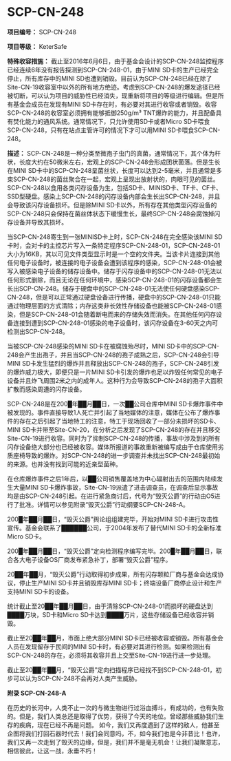 # SCP-CN-248

**项目编号：** SCP-CN-248

**项目等级：** KeterSafe

**特殊收容措施：** 截止至2016年6月6日，由于基金会设计的SCP-CN-248监控程序已经连续6年没有报告探测到SCP-CN-248-01，由于MINI SD卡的生产已经完全停止，所有库存中的MINI SD也遭到销毁。目前认为SCP-CN-248已经在除了Site-CN-19收容室中以外的所有地方绝迹。考虑到SCP-CN-248的爆发途径已经被切断，可以认为项目的威胁性已经消失，现重新将项目的等级进行编辑。但是所有基金会成员在发现有MINI SD卡存在时，有必要对其进行收容或者销毁。收容SCP-CN-248的收容室必须拥有能够抵御250g/m³ TNT爆炸的能力，并且配备具有焚化能力的通风系统。通常情况下，只允许使用SD卡或者Micro SD卡喂食SCP-CN-248，只有在站点主管许可的情况下才可以用MINI SD卡喂食SCP-CN-248。

**描述：** SCP-CN-248是一种分类至微孢子虫门的真菌，通常情况下，其个体为杆状，长度大约在50微米左右，宏观上的SCP-CN-248会形成团状菌落。但是生长在MINI SD卡中的SCP-CN-248呈菌丝状，长度可以达到2-5毫米，并且通常是多束SCP-CN-248的菌丝聚合在一起，宏观上呈现出放射状的，肉眼可见的菌丝。SCP-CN-248以食用各类闪存设备为生，包括SD卡、MINISD卡、TF卡、CF卡、SSD型硬盘。感染上SCP-CN-248的闪存设备内部会生长出SCP-CN-248，并且会导致该闪存设备损坏。但是除MINI SD卡以外，所有存在其他类型闪存设备的SCP-CN-248只会保持在菌丝体状态下缓慢生长，最终SCP-CN-248会腐蚀掉闪存设备并导致其损坏。

当SCP-CN-248寄生到一张MINISD卡上时，SCP-CN-248在完全感染该MINI SD卡时，会对卡的主控芯片写入一条特定程序SCP-CN-248-01，SCP-CN-248-01大小为16KB，其以可见文件类型显示时是一个空的文件夹。当该卡片连接到其他任何电子设备时，被连接的电子设备会遭到该程序的感染，SCP-CN-248-01会被写入被感染电子设备的储存设备中。储存于闪存设备中的SCP-CN-248-01无法以任何形式删除，而且无论在任何环境中，感染SCP-CN-248-01的闪存设备都会生长出SCP-CN-248。储存于硬盘中的SCP-CN-248-01无法使任何硬盘感染SCP-CN-248，但是可以正常通过硬盘设备进行传播，硬盘中的SCP-CN-248-01只能通过物理层面的方式清除；内存这类非长效性存储设备也能被SCP-CN-248-01感染，但是SCP-CN-248-01会随着断电而来的存储失效而消失。在其他任何闪存设备连接到遭到SCP-CN-248-01感染的电子设备时，该闪存设备在3-60天之内可检测出SCP-CN-248。

当被SCP-CN-248感染的MINI SD卡在被腐蚀殆尽时，MINI SD卡中的SCP-CN-248会产生出孢子，并且当SCP-CN-248的孢子成熟之后，SCP-CN-248会引导MINI SD卡发生猛烈的爆炸并且释放出SCP-CN-248的孢子，SCP-CN-248引发的爆炸威力极大，即便只是一片MINI SD卡引发的爆炸也足以炸毁任何常见的电子设备并且炸飞周围2米之内的成年人。这种行为会导致SCP-CN-248的孢子大面积扩散而感染周遭的闪存设备。

SCP-CN-248是在200█年██月██日，一次██公司仓库中MINI SD卡爆炸事件中被发现的。事件直接导致1人死亡并引起了当地媒体的注意，媒体在公布了爆炸事件的存在之后引起了当地特工的注意，特工于现场回收了一部分未损坏的SD卡、MINI SD卡并带至Site-CN-20，在分析之后发现了SCP-CN-248的存在并且移交Site-CN-19进行收容。同时为了抑制SCP-CN-248的传播，事故中涉及到的所有闪存设备绝大部分也已经被收容。媒体所报道的事故重新被编写成由于仓库使用劣质座椅导致的爆炸。对SCP-CN-248的进一步调查并未找出SCP-CN-248最初始的来源。也并没有找到可能的近亲型菌种。

在仓库爆炸事件之后1年后，以██公司销售覆盖地为中心辐射出去的范围内陆续发生大量MINI SD卡爆炸事故，Site-CN-19派遣了进击调查员，在调查后显示事故均是由SCP-CN-248引起。在进行紧急商讨后，代号为“毁灭公爵”的行动由O5进行了批准。详情可以参见附录“毁灭公爵”行动纲要SCP-CN-248-A。

200█年██月██日，“毁灭公爵”舆论组组建完毕，开始对MINI SD卡进行攻击性宣传。基金会联系了██████公司，于2004年发布了替代MINI SD卡的全新标准Micro SD卡。

200█年██月██日，“毁灭公爵”定向检测程序编写完毕。200█年██月██日，联合各大电子设备OS厂商发布紧急补丁，部署“毁灭公爵”程序。

20██年██月，“毁灭公爵”行动取得初步成果，所有闪存颗粒厂商与基金会达成协议，停止生产MINI SD卡并且销毁库存MINI SD卡；终端设备厂商停止设计和生产支持MINI SD卡的设备。

统计截止至20██年██月██日，由于清除SCP-CN-248-01而损坏的硬盘达到████万块，SD卡和Micro SD卡达到████万片，这些存储设备已经收容并销毁。

截止至20██年██月，市面上绝大部分MINI SD卡已经被收容或销毁。所有基金会人员在发现留存于民间的MINI SD卡时，有必要对其进行检测。如果检测出有SCP-CN-248的存在，必须将其收容并且上交至Site-CN-19进行进一步处理。

截止至20██年██月，“毁灭公爵”定向扫描程序已经找不到SCP-CN-248-01，初步可以认为SCP-CN-248不会再对人类产生威胁。

**附录 SCP-CN-248-A** 



在历史的长河中，人类不止一次的与微生物进行过浴血搏斗，有成功的，也有失败的。但是，我们人类总还是取得了优势，获得了今天的地位。曾经那些威胁我们生存的疾病，现在已经不再是问题。
如今，我们又再度遇到了这样的敌人，他甚至企图将我们打回石器时代去！我们会同意吗，不，如今我们也是今非昔比！也许，我们又再一次走到了毁灭的边缘，但是，我们并不是毫无机会！让我们凝聚意志，相信彼此，让这一战，永垂不朽！


